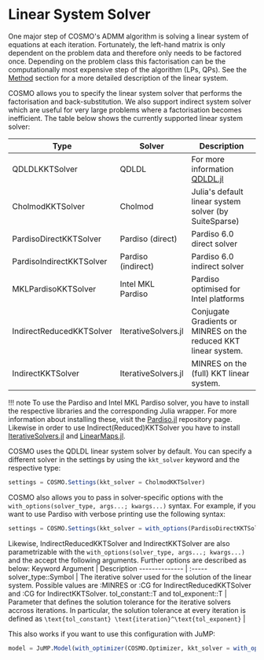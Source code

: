 # Linear System Solver

One major step of COSMO's ADMM algorithm is solving a linear system of equations at each iteration. Fortunately, the left-hand matrix is only dependent on the problem data and therefore only needs to be factored once. Depending on the problem class this factorisation can be the computationally most expensive step of the algorithm (LPs, QPs). See the [Method](@ref) section for a more detailed description of the linear system.

COSMO allows you to specify the linear system solver that performs the factorisation and back-substitution. We also support indirect system solver which are useful for very large problems where a factorisation becomes inefficient. The table below shows the currently supported linear system solver:



Type | Solver | Description
--- | --- | ---
QDLDLKKTSolver | QDLDL | For more information [QDLDL.jl](https://github.com/oxfordcontrol/QDLDL.jl)
CholmodKKTSolver | Cholmod | Julia's default linear system solver (by SuiteSparse)
PardisoDirectKKTSolver | Pardiso (direct) | Pardiso 6.0 direct solver
PardisoIndirectKKTSolver | Pardiso (indirect) | Pardiso 6.0 indirect solver
MKLPardisoKKTSolver | Intel MKL Pardiso | Pardiso optimised for Intel platforms
IndirectReducedKKTSolver | IterativeSolvers.jl | Conjugate Gradients or MINRES on the reduced KKT linear system.
IndirectKKTSolver | IterativeSolvers.jl | MINRES on the (full) KKT linear system.

!!! note
    To use the Pardiso and Intel MKL Pardiso solver, you have to install the respective libraries and the corresponding Julia wrapper. For more information about installing these, visit the [Pardiso.jl](https://github.com/JuliaSparse/Pardiso.jl) repository page. Likewise in order to use Indirect(Reduced)KKTSolver you have to install [IterativeSolvers.jl](https://github.com/JuliaMath/IterativeSolvers.jl) and [LinearMaps.jl](https://github.com/Jutho/LinearMaps.jl).

COSMO uses the QDLDL linear system solver by default. You can specify a different solver in the settings by using the `kkt_solver` keyword and the respective type:

```julia
settings = COSMO.Settings(kkt_solver = CholmodKKTSolver)

```

COSMO also allows you to pass in solver-specific options with the `with_options(solver_type, args...; kwargs...)` syntax. For example, if you want to use Pardiso with verbose printing use the following syntax:
```julia
settings = COSMO.Settings(kkt_solver = with_options(PardisoDirectKKTSolver, msg_level_on = true))
```

Likewise, IndirectReducedKKTSolver and IndirectKKTSolver are also parametrizable with the `with_options(solver_type, args...; kwargs...)` and the accept the following arguments.
Further options are described as below:
Keyword Argument | Description
-------------- |   :-----
solver_type::Symbol | The iterative solver used for the solution of the linear system. Possible values are :MINRES or :CG for IndirectReducedKKTSolver and :CG for IndirectKKTSolver.
tol_constant::T and tol_exponent::T | Parameter that defines the solution tolerance for the iterative solvers accross iterations. In particular, the solution tolerance at every iteration is defined as `\text{tol_constant} \text{iteration}^\text{tol_exponent}`
 | 


This also works if you want to use this configuration with JuMP:


```julia
model = JuMP.Model(with_optimizer(COSMO.Optimizer, kkt_solver = with_options(PardisoDirectKKTSolver, msg_level_on = true));

```